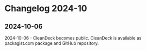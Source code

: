 # Changelog 2024-10

## 2024-10-06

2024-10-06 - CleanDeck becomes public. CleanDeck is available as packagist.com package and GitHub repository.


